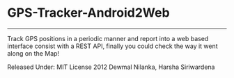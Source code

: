 GPS-Tracker-Android2Web
=======================
---------------------
Track GPS positions in a periodic manner and report into a web based interface consist with a REST API, finally you could check the way it went along on the Map!

Released Under: MIT License 2012 Dewmal Nilanka, Harsha Siriwardena
